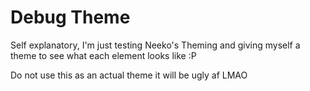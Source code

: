 # Debug Theme

Self explanatory, I'm just testing Neeko's Theming and giving myself a theme to see what each element looks like :P

Do not use this as an actual theme it will be ugly af LMAO
